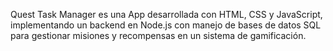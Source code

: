 Quest Task Manager es una App desarrollada con HTML, CSS y JavaScript, implementando un backend en Node.js con manejo de bases de datos SQL para gestionar misiones y recompensas en un sistema de gamificación.
